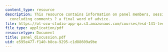 ```yaml
---
content_type: resource
description: This resource contains information on panel members, session notes, and
  concluding comments ? a final word of advice.
file: https://ol-ocw-studio-app-qa.s3.amazonaws.com/courses/esd-141-technology-policy-negotiations-spring-2006/e595e477f140b8ca9295c1d88609a9be_panel_discussion.pdf
file_type: application/pdf
resourcetype: Document
title: panel_discussion.pdf
uid: e595e477-f140-b8ca-9295-c1d88609a9be
---
```

